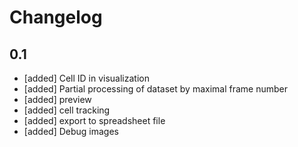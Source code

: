 # Changelog

## 0.1

* [added] Cell ID in visualization
* [added] Partial processing of dataset by maximal frame number
* [added] preview
* [added] cell tracking
* [added] export to spreadsheet file
* [added] Debug images
